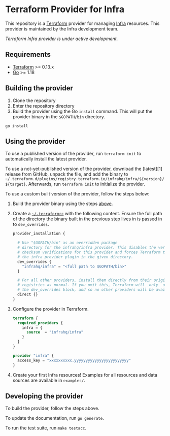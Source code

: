 # Terraform Provider for Infra

This repository is a [Terraform](https://www.terraform.io) provider for managing [Infra](https://www.infrahq.com) resources. This provider is maintained by the Infra development team.

_Terraform Infra provider is under active development._

## Requirements

-	[Terraform](https://www.terraform.io/downloads.html) >= 0.13.x
-	[Go](https://golang.org/doc/install) >= 1.18

## Building the provider

1. Clone the repository
1. Enter the repository directory
1. Build the provider using the Go `install` command. This will put the provider binary in the `$GOPATH/bin` directory.

```shell
go install
```

## Using the provider

To use a published version of the provider, run `terraform init` to automatically install the latest provider.

To use a not-yet-published version of the provider, download the [latest][1] release from GitHub, unpack the file, and add the binary to `~/.terraform.d/plugins/registry.terraform.io/infrahq/infra/${version}/${target}`. Afterwards, run `terraform init` to initialize the provider.

To use a custom built version of the provider, follow the steps below:

1. Build the provider binary using the steps [above](#building-the-provider).
1. Create a [`~/.terraformrc`](https://developer.hashicorp.com/terraform/cli/config/config-file) with the following content. Ensure the full path of the directory the binary built in the previous step lives in is passed in to `dev_overrides`.

    ```terraform
    provider_installation {

      # Use "$GOPATH/bin" as an overridden package
      # directory for the infrahq/infra provider. This disables the version and
      # checksum verifications for this provider and forces Terraform to look for
      # the infra provider plugin in the given directory.
      dev_overrides {
        "infrahq/infra" = "<full path to $GOPATH/bin>"
      }

      # For all other providers, install them directly from their origin provider
      # registries as normal. If you omit this, Terraform will _only_ use
      # the dev_overrides block, and so no other providers will be available.
      direct {}
    }
    ```

1. Configure the provider in Terraform.

    ```terraform
    terraform {
      required_providers {
        infra = {
          source  = "infrahq/infra"
        }
      }
    }

    provider "infra" {
      access_key = "xxxxxxxxxx.yyyyyyyyyyyyyyyyyyyyyyyy"
    }
    ```

1. Create your first Infra resources! Examples for all resources and data sources are available in `examples/`.

## Developing the provider

To build the provider, follow the steps above.

To update the documentation, run `go generate`.

To run the test suite, run `make testacc`.
